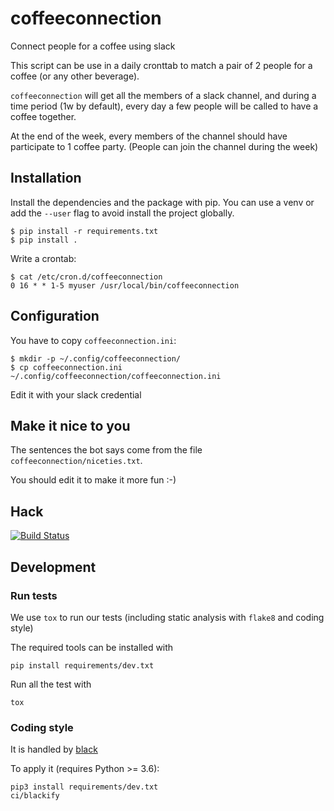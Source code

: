 # coffeeconnection
Connect people for a coffee using slack

This script can be use in a daily cronttab to match a pair of 2 people for a
coffee (or any other beverage).

`coffeeconnection` will get all the members of a slack channel, and during a time
period (1w by default), every day a few people will be called to have a coffee
together.

At the end of the week, every members of the channel should have participate to 1
coffee party. (People can join the channel during the week)

## Installation

Install the dependencies and the package with pip. You can use a venv or add the
`--user` flag to avoid install the project globally.

```
$ pip install -r requirements.txt
$ pip install .
```

Write a crontab:

```
$ cat /etc/cron.d/coffeeconnection
0 16 * * 1-5 myuser /usr/local/bin/coffeeconnection
```

## Configuration

You have to copy `coffeeconnection.ini`:

```
$ mkdir -p ~/.config/coffeeconnection/
$ cp coffeeconnection.ini ~/.config/coffeeconnection/coffeeconnection.ini
```

Edit it with your slack credential

## Make it nice to you

The sentences the bot says come from the file `coffeeconnection/niceties.txt`.

You should edit it to make it more fun :-)

## Hack

[![Build Status](https://travis-ci.org/CedricCabessa/coffeeconnection.svg?branch=master)](https://travis-ci.org/CedricCabessa/coffeeconnection)

## Development

### Run tests

We use `tox` to run our tests (including static analysis with `flake8` and
coding style)

The required tools can be installed with

```
pip install requirements/dev.txt
```

Run all the test with

```
tox
```

### Coding style

It is handled by [black](https://github.com/psf/black)

To apply it (requires Python >= 3.6):

```
pip3 install requirements/dev.txt
ci/blackify
```
